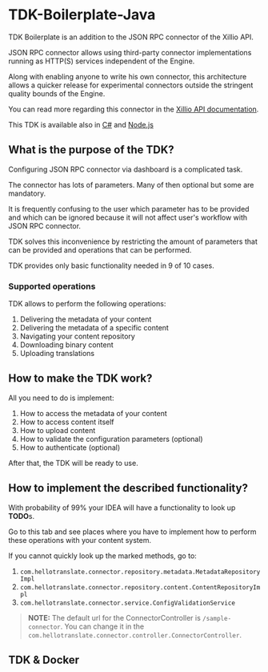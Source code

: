 # TDK-Boilerplate-Java

TDK Boilerplate is an addition to the JSON RPC connector of the Xillio API.

JSON RPC connector allows using third-party connector implementations running as HTTP(S) services independent of the Engine.

Along with enabling anyone to write his own connector, this architecture allows a quicker release for experimental connectors outside the stringent quality bounds of the Engine.

You can read more regarding this connector in the [Xillio API documentation](https://docs.xill.io/#connector-json-rpc).

This TDK is available also in [C#](https://github.com/xillio/TDK-Boilerplate-CSharp) and [Node.js](https://github.com/xillio/TDK-Boilerplate-Node)

## What is the purpose of the TDK?
Configuring JSON RPC connector via dashboard is a complicated task.

The connector has lots of parameters. Many of then optional but some are mandatory.

It is frequently confusing to the user which parameter has to be provided and which can be ignored because it will not affect user's workflow with JSON RPC connector.

TDK solves this inconvenience by restricting the amount of parameters that can be provided and operations that can be performed.

TDK provides only basic functionality needed in 9 of 10 cases.

### Supported operations

TDK allows to perform the following operations:

 1. Delivering the metadata of your content
 2. Delivering the metadata of a specific content
 3. Navigating your content repository
 4. Downloading binary content
 5. Uploading translations

## How to make the TDK work?

All you need to do is implement:

1. How to access the metadata of your content
2. How to access content itself
3. How to upload content
4. How to validate the configuration parameters (optional)
5. How to authenticate (optional)

After that, the TDK will be ready to use.

## How to implement the described functionality?

With probability of 99% your IDEA will have a functionality to look up **TODO**s.

Go to this tab and see places where you have to implement how to perform these operations with your content system.

If you cannot quickly look up the marked methods, go to:
1. `com.hellotranslate.connector.repository.metadata.MetadataRepositoryImpl`
2. `com.hellotranslate.connector.repository.content.ContentRepositoryImpl`
3. `com.hellotranslate.connector.service.ConfigValidationService`

> **NOTE:** The default url for the ConnectorController is `/sample-connector`. You can change it in the `com.hellotranslate.connector.controller.ConnectorController`.

## TDK & Docker
